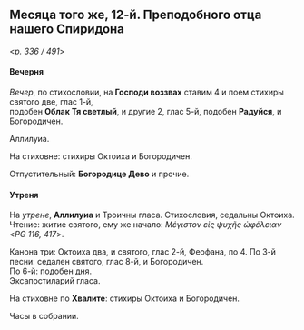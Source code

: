 
## Месяца того же, 12-й. Преподобного отца нашего Спиридона  

<*p. 336 / 491*>

#### Вечерня

*Вечер*, по стихословии, на **Господи воззвах** ставим 4 и поем стихиры святого две, глас 1-й,  
подобен **Облак Тя светлый**, и другие 2, глас 5-й, подобен **Радуйся**, и Богородичен.  

Аллилуиа. 

На стиховне: стихиры Октоиха и Богородичен. 

Отпустительный: **Богородице Дево** и прочие. 

#### Утреня

На *утрене*, **Аллилуиа** и Троичны гласа. Стихословия, седальны Октоиха.  
Чтение: житие святого, ему же начало: *Μέγιστον εἰς ψυχῆς ὠφέλειαν* <*PG 116, 417*>.

Канона три: Октоиха два, и святого, глас 2-й, Феофана, по 4.
По 3-й песни: седален святого, глас 8-й, и Богородичен.  
По 6-й: подобен дня.  
Эксапостиларий гласа. 

На стиховне по **Хвалите**: стихиры Октоиха и Богородичен. 

Часы в собрании. 

